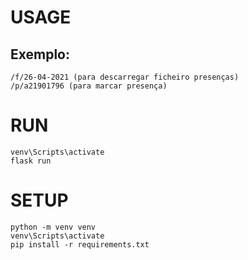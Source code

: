 # USAGE

## Exemplo:

    /f/26-04-2021 (para descarregar ficheiro presenças)
    /p/a21901796 (para marcar presença)

# RUN

    venv\Scripts\activate
    flask run

# SETUP

    python -m venv venv
    venv\Scripts\activate
    pip install -r requirements.txt